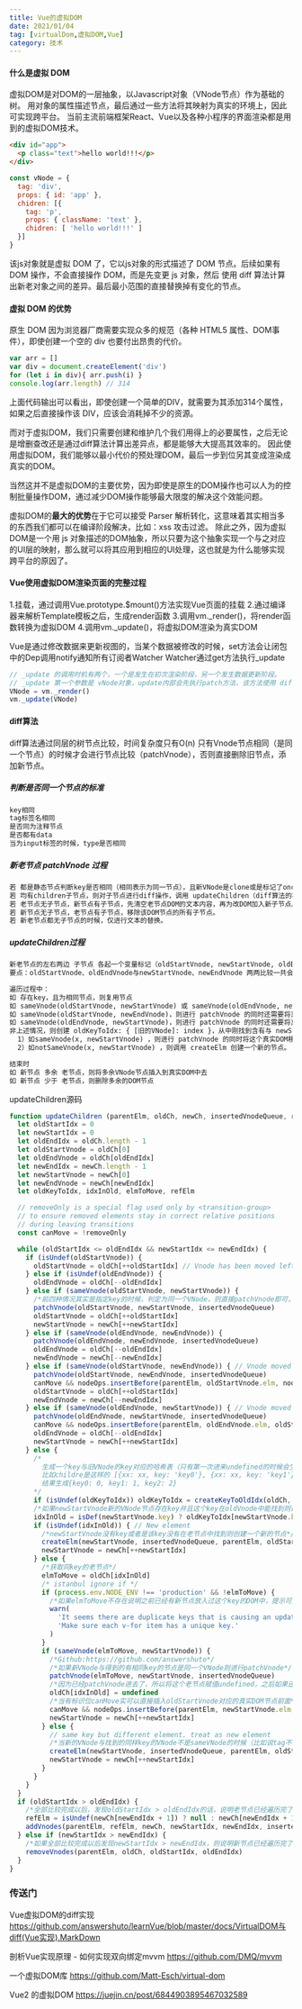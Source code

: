 ```yaml
---
title: Vue的虚拟DOM
date: 2021/01/04
tag: [virtualDom,虚拟DOM,Vue]
category: 技术
---
```


#### 什么是虚拟 DOM
虚拟DOM是对DOM的一层抽象，以Javascript对象（VNode节点）作为基础的树。
用对象的属性描述节点，最后通过一些方法将其映射为真实的环境上，因此可实现跨平台。
当前主流前端框架React、Vue以及各种小程序的界面渲染都是用到的虚拟DOM技术。

```html
<div id="app">
  <p class="text">hello world!!!</p>
</div>
```
```javascript
const vNode = {
  tag: 'div',
  props: { id: 'app' },
  chidren: [{
    tag: 'p',
    props: { className: 'text' },
    chidren: [ 'hello world!!!' ]
  }]
}
```
该js对象就是虚拟 DOM 了，它以js对象的形式描述了 DOM 节点。后续如果有 DOM 操作，不会直接操作 DOM，而是先变更 js 对象，然后 使用 diff 算法计算出新老对象之间的差异。最后最小范围的直接替换掉有变化的节点。

#### 虚拟 DOM 的优势
原生 DOM 因为浏览器厂商需要实现众多的规范（各种 HTML5 属性、DOM事件），即使创建一个空的 div 也要付出昂贵的代价。
```javascript
var arr = []
var div = document.createElement('div')
for (let i in div){ arr.push(i) }
console.log(arr.length) // 314
```
上面代码输出可以看出，即使创建一个简单的DIV，就需要为其添加314个属性，如果之后直接操作该 DIV，应该会消耗掉不少的资源。

而对于虚拟DOM，我们只需要创建和维护几个我们用得上的必要属性，之后无论是增删查改还是通过diff算法计算出差异点，都是能够大大提高其效率的。
因此使用虚拟DOM，我们能够以最小代价的预处理DOM，最后一步到位另其变成渲染成真实的DOM。

当然这并不是虚拟DOM的主要优势，因为即使是原生的DOM操作也可以人为的控制批量操作DOM，通过减少DOM操作能够最大限度的解决这个效能问题。

虚拟DOM的**最大的优势**在于它可以接受 Parser 解析转化，这意味着其实相当多的东西我们都可以在编译阶段解决，比如：xss 攻击过滤。
除此之外，因为虚拟DOM是一个用 js 对象描述的DOM抽象，所以只要为这个抽象实现一个与之对应的UI层的映射，那么就可以将其应用到相应的UI处理，这也就是为什么能够实现跨平台的原因了。

#### Vue使用虚拟DOM渲染页面的完整过程
1.挂载，通过调用Vue.prototype.$mount()方法实现Vue页面的挂载
2.通过编译器来解析Template模板之后，生成render函数
3.调用vm._render()，将render函数转换为虚拟DOM
4.调用vm._update()，将虚拟DOM渲染为真实DOM

Vue是通过修改数据来更新视图的，当某个数据被修改的时候，set方法会让闭包中的Dep调用notify通知所有订阅者Watcher
Watcher通过get方法执行_update
```javascript
// _update 的调用时机有两个，一个是发生在初次渲染阶段，另一个发生数据更新阶段。
// _update 第一个参数是 vNode对象，update内部会先执行patch方法，该方法使用 diff算法 计算出最小的视图修改。
VNode = vm._render()
vm._update(VNode)
```

#### diff算法
diff算法通过同层的树节点比较，时间复杂度只有O(n)
只有Vnode节点相同（是同一个节点）的时候才会进行节点比较（patchVnode），否则直接删除旧节点，添加新节点。
##### 判断是否同一个节点的标准
```html
key相同
tag标签名相同
是否同为注释节点
是否都有data
当为input标签的时候，type是否相同
```

##### 新老节点 patchVnode 过程
```html
若 都是静态节点判断key是否相同（相同表示为同一节点），且新VNode是clone或是标记了once，则直接替换elm以及componentInstance。
若 均有children子节点，则对子节点进行diff操作，调用 updateChildren（diff算法的核心）。
若 老节点无子节点，新节点有子节点，先清空老节点DOM的文本内容，再为改DOM加入新子节点。
若 新节点无子节点，老节点有子节点，移除该DOM节点的所有子节点。
若 新老节点都无子节点的时候，仅进行文本的替换。
```

##### updateChildren过程
```html
新老节点的左右两边 子节点 各起一个变量标记（oldStartVnode, newStartVnode, oldEndVnode, oldEndVnode），遍历的过程两边的标记向中间靠拢，直到全部遍历完成。
要点：oldStartVnode、oldEndVnode与newStartVnode、newEndVnode 两两比较一共会有 2*2=4 种比较方法

遍历过程中：
如 存在key，且为相同节点，则复用节点
如 sameVnode(oldStartVnode, newStartVnode) 或 sameVnode(oldEndVnode, newEndVnode)，则直接对该节点进行 pathVnode
如 sameVnode(oldStartVnode, newEndVnode)，则进行 patchVnode 的同时还需要将真实DOM节点移动到 oldEndVnode 的后面
如 sameVnode(oldEndVnode, newStartVnode)，则进行 patchVnode 的同时还需要将真实DOM节点移动到 oldStartVnode 的前面
非上述情况，则创建 oldKeyToIdx: { [旧的VNode]: index }，从中刚找到含有与 newStartVnode 的key一致的节点X，
  1）如sameVnode(x, newStartVnode) ，则进行 patchVnode 的同时将这个真实DOM移动到 oldStartVnode 对应的真实DOM的前面。
  2）如notSameVnode(x, newStartVnode) ，则调用 createElm 创建一个新的节点。

结束时
如 新节点 多余 老节点，则将多余VNode节点插入到真实DOM中去
如 新节点 少于 老节点，则删除多余的DOM节点
```
updateChildren源码
```javascript
function updateChildren (parentElm, oldCh, newCh, insertedVnodeQueue, removeOnly) {
  let oldStartIdx = 0
  let newStartIdx = 0
  let oldEndIdx = oldCh.length - 1
  let oldStartVnode = oldCh[0]
  let oldEndVnode = oldCh[oldEndIdx]
  let newEndIdx = newCh.length - 1
  let newStartVnode = newCh[0]
  let newEndVnode = newCh[newEndIdx]
  let oldKeyToIdx, idxInOld, elmToMove, refElm

  // removeOnly is a special flag used only by <transition-group>
  // to ensure removed elements stay in correct relative positions
  // during leaving transitions
  const canMove = !removeOnly

  while (oldStartIdx <= oldEndIdx && newStartIdx <= newEndIdx) {
    if (isUndef(oldStartVnode)) {
      oldStartVnode = oldCh[++oldStartIdx] // Vnode has been moved left
    } else if (isUndef(oldEndVnode)) {
      oldEndVnode = oldCh[--oldEndIdx]
    } else if (sameVnode(oldStartVnode, newStartVnode)) {
      /*前四种情况其实是指定key的时候，判定为同一个VNode，则直接patchVnode即可，分别比较oldCh以及newCh的两头节点2*2=4种情况*/
      patchVnode(oldStartVnode, newStartVnode, insertedVnodeQueue)
      oldStartVnode = oldCh[++oldStartIdx]
      newStartVnode = newCh[++newStartIdx]
    } else if (sameVnode(oldEndVnode, newEndVnode)) {
      patchVnode(oldEndVnode, newEndVnode, insertedVnodeQueue)
      oldEndVnode = oldCh[--oldEndIdx]
      newEndVnode = newCh[--newEndIdx]
    } else if (sameVnode(oldStartVnode, newEndVnode)) { // Vnode moved right
      patchVnode(oldStartVnode, newEndVnode, insertedVnodeQueue)
      canMove && nodeOps.insertBefore(parentElm, oldStartVnode.elm, nodeOps.nextSibling(oldEndVnode.elm))
      oldStartVnode = oldCh[++oldStartIdx]
      newEndVnode = newCh[--newEndIdx]
    } else if (sameVnode(oldEndVnode, newStartVnode)) { // Vnode moved left
      patchVnode(oldEndVnode, newStartVnode, insertedVnodeQueue)
      canMove && nodeOps.insertBefore(parentElm, oldEndVnode.elm, oldStartVnode.elm)
      oldEndVnode = oldCh[--oldEndIdx]
      newStartVnode = newCh[++newStartIdx]
    } else {
      /*
        生成一个key与旧VNode的key对应的哈希表（只有第一次进来undefined的时候会生成，也为后面检测重复的key值做铺垫）
        比如childre是这样的 [{xx: xx, key: 'key0'}, {xx: xx, key: 'key1'}, {xx: xx, key: 'key2'}]  beginIdx = 0   endIdx = 2  
        结果生成{key0: 0, key1: 1, key2: 2}
      */
      if (isUndef(oldKeyToIdx)) oldKeyToIdx = createKeyToOldIdx(oldCh, oldStartIdx, oldEndIdx)
      /*如果newStartVnode新的VNode节点存在key并且这个key在oldVnode中能找到则返回这个节点的idxInOld（即第几个节点，下标）*/
      idxInOld = isDef(newStartVnode.key) ? oldKeyToIdx[newStartVnode.key] : null
      if (isUndef(idxInOld)) { // New element
        /*newStartVnode没有key或者是该key没有在老节点中找到则创建一个新的节点*/
        createElm(newStartVnode, insertedVnodeQueue, parentElm, oldStartVnode.elm)
        newStartVnode = newCh[++newStartIdx]
      } else {
        /*获取同key的老节点*/
        elmToMove = oldCh[idxInOld]
        /* istanbul ignore if */
        if (process.env.NODE_ENV !== 'production' && !elmToMove) {
          /*如果elmToMove不存在说明之前已经有新节点放入过这个key的DOM中，提示可能存在重复的key，确保v-for的时候item有唯一的key值*/
          warn(
            'It seems there are duplicate keys that is causing an update error. ' +
            'Make sure each v-for item has a unique key.'
          )
        }
        if (sameVnode(elmToMove, newStartVnode)) {
          /*Github:https://github.com/answershuto*/
          /*如果新VNode与得到的有相同key的节点是同一个VNode则进行patchVnode*/
          patchVnode(elmToMove, newStartVnode, insertedVnodeQueue)
          /*因为已经patchVnode进去了，所以将这个老节点赋值undefined，之后如果还有新节点与该节点key相同可以检测出来提示已有重复的key*/
          oldCh[idxInOld] = undefined
          /*当有标识位canMove实可以直接插入oldStartVnode对应的真实DOM节点前面*/
          canMove && nodeOps.insertBefore(parentElm, newStartVnode.elm, oldStartVnode.elm)
          newStartVnode = newCh[++newStartIdx]
        } else {
          // same key but different element. treat as new element
          /*当新的VNode与找到的同样key的VNode不是sameVNode的时候（比如说tag不一样或者是有不一样type的input标签），创建一个新的节点*/
          createElm(newStartVnode, insertedVnodeQueue, parentElm, oldStartVnode.elm)
          newStartVnode = newCh[++newStartIdx]
        }
      }
    }
  }
  if (oldStartIdx > oldEndIdx) {
    /*全部比较完成以后，发现oldStartIdx > oldEndIdx的话，说明老节点已经遍历完了，新节点比老节点多，所以这时候多出来的新节点需要一个一个创建出来加入到真实DOM中*/
    refElm = isUndef(newCh[newEndIdx + 1]) ? null : newCh[newEndIdx + 1].elm
    addVnodes(parentElm, refElm, newCh, newStartIdx, newEndIdx, insertedVnodeQueue)
  } else if (newStartIdx > newEndIdx) {
    /*如果全部比较完成以后发现newStartIdx > newEndIdx，则说明新节点已经遍历完了，老节点多余新节点，这个时候需要将多余的老节点从真实DOM中移除*/
    removeVnodes(parentElm, oldCh, oldStartIdx, oldEndIdx)
  }
}
```



### 传送门

Vue虚拟DOM的diff实现
https://github.com/answershuto/learnVue/blob/master/docs/VirtualDOM与diff(Vue实现).MarkDown

剖析Vue实现原理 - 如何实现双向绑定mvvm
https://github.com/DMQ/mvvm

一个虚拟DOM库
https://github.com/Matt-Esch/virtual-dom

Vue2 的虚拟DOM
https://juejin.cn/post/6844903895467032589